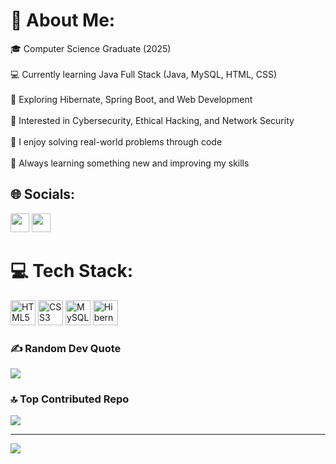 # 💫 About Me:
🎓 Computer Science Graduate (2025)<br><br>
💻 Currently learning Java Full Stack (Java, MySQL, HTML, CSS)<br><br>
🚀 Exploring Hibernate, Spring Boot, and Web Development<br><br>
🔐 Interested in Cybersecurity, Ethical Hacking, and Network Security <br><br>
🧠 I enjoy solving real-world problems through code<br><br>
🌱 Always learning something new and improving my skills

## 🌐 Socials:
[<img src="https://img.icons8.com/fluency/48/000000/instagram-new.png" width="30"/>](https://instagram.com/thanioruvan161229)
[<img src="https://img.icons8.com/color/48/000000/gmail.png" width="30"/>](mailto:thanioruvan161229@gmail.com)

# 💻 Tech Stack:
<p>
  <img src="https://img.icons8.com/color/48/html-5.png" width="40" alt="HTML5"/>
  <img src="https://img.icons8.com/color/48/css3.png" width="40" alt="CSS3"/>
  <img src="https://img.icons8.com/fluency/48/mysql-logo.png" width="40" alt="MySQL"/>
  <img src="https://img.icons8.com/ios-filled/50/hibernate-orm.png" width="40" alt="Hibernate"/>
</p>


### ✍️ Random Dev Quote
![](https://quotes-github-readme.vercel.app/api?type=horizontal&theme=radical)

### 🔝 Top Contributed Repo
![](https://github-contributor-stats.vercel.app/api?username=kannantechie&limit=5&theme=radical&combine_all_yearly_contributions=true)

---
[![](https://visitcount.itsvg.in/api?id=kannantechie&icon=0&color=0)](https://visitcount.itsvg.in)

<!-- Proudly created with GPRM ( https://gprm.itsvg.in ) -->

